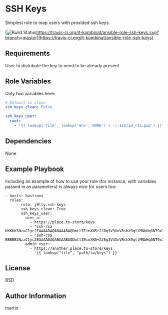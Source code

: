 SSH Keys
=========

Simplest role to map users with provided ssh keys.

[![Build Status]()https://travis-ci.org/it-kombinat/ansible-role-ssh-keys.svg?branch=master](https://travis-ci.org/it-kombinat/ansible-role-ssh-keys)


Requirements
------------

User to distribute the key to need to be already present

Role Variables
--------------

Only two variables here:

```yml
# Default to clean
ssh_keys_clean: False

ssh_keys_user:
  root:
    - "{{ lookup('file', lookup('env','HOME') + '/.ssh/id_rsa.pub') }}"
```

Dependencies
------------

None

Example Playbook
----------------

Including an example of how to use your role (for instance, with variables passed in as parameters) is always nice for users too:

    - hosts: bastions
      roles:
         - role: j0lly.ssh-keys
           ssh_keys_clean: True
           ssh_keys_user:
             user_a:
               - https://place.to-store/keys
               - "ssh-rsa KKKKK3NzaC1yc2EAAAADAQABAAABAQDmttIEinXN5+2J8g3V3XnVRshX9qllMNbHqGNT9x7glW5PsG1XUAKIjIvD5GfTEbqjxHuCuxXUuoUi/LsrQAGUO1hEnamsDZtczhWmoHiK8gzLW83qKIzXLsGEexzi7POnroRvjKNy2/koeigjY3+GcRXsJzwv0P4IaJMLi/aDvOhzLe00yiNQ6X+9Fdyp3n589e3k5H+A9BqROanoxuAA7ko0TGW52AHxM51doEofy4ySKqOj3M+vV5VwQNFmUFqa8WEnBYZ6k5eUL4ixJxY5TMzZfzWcOpIhI8+8WrnTmsDIB3t54VO3BeVW5hrG8W6oiwDVDvSDTpqklY2gmwI7"
               - "ssh-rsa BBBBB3NzaC1yc2EAAAADAQABAAABAQDmttIEinXN5+2J8g3V3XnVRshX9qllMNbHqGNT9x7glW5PsG1XUAKIjIvD5GfTEbqjxHuCuxXUuoUi/LsrQAGUO1hEnamsDZtczhWmoHiK8gzLW83qKIzXLsGEexzi7POnroRvjKNy2/koeigjY3+GcRXsJzwv0P4IaJMLi/aDvOhzLe00yiNQ6X+9Fdyp3n589e3k5H+A9BqROanoxuAA7ko0TGW52AHxM51doEofy4ySKqOj3M+vV5VwQNFmUFqa8WEnBYZ6k5eUL4ixJxY5TMzZfzWcOpIhI8+8WrnTmsDIB3t54VO3BeVW5hrG8W6oiwDVDvSDTpqklY2gmwI7"
             admin_user:
               - https://another.place.to-store/keys
               - '{{ lookup("file", "path/to/keys") }}'

License
-------

BSD

Author Information
------------------
martin
